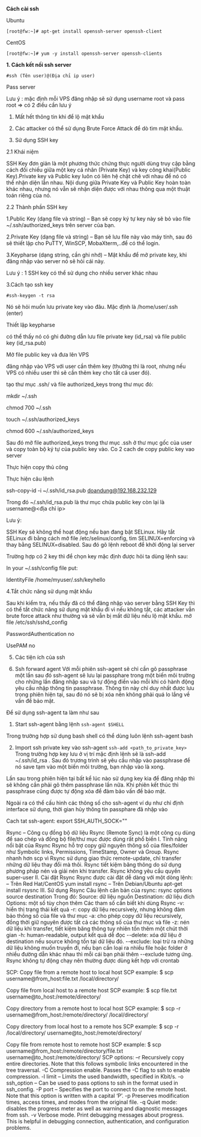 **Cách cài ssh**

Ubuntu 

`[root@fw:~]# apt-get install openssh-server openssh-client`

CentOS 

`[root@fw:~]# yum -y install openssh-server openssh-clients`

**1. Cách kết nối ssh server**

`#ssh (Tên user)@(Địa chỉ ip user)`

Pass server

Lưu ý : mặc định mỗi VPS đăng nhập sẽ sử dụng username root và pass root => có 2 điều cần lưu ý 

1. Mất hết thông tin khi để lộ mật khẩu

2. Các attacker có thể sử dụng Brute Force Attack để dò tìm mật khẩu.

2. Sử dụng SSH key 

2.1 Khái niệm

SSH Key đơn giản là một phương thức chứng thực người dùng truy cập bằng cách đối chiếu giữa một key cá nhân (Private Key) và key công khai(Public Key).Private key và Public key luôn có liên hệ chặt chẽ với nhau để nó có thể nhận diện lẫn nhau. Nội dung giữa Private Key và Public Key hoàn toàn khác nhau, nhưng nó vẫn sẽ nhận diện được với nhau thông qua một thuật toán riêng của nó.

2.2 Thành phần SSH key

1.Public Key (dạng file và string) – Bạn sẽ copy ký tự key này sẽ bỏ vào file ~/.ssh/authorized_keys trên server của bạn.

2.Private Key (dạng file và string) – Bạn sẽ lưu file này vào máy tính, sau đó sẽ thiết lập cho PuTTY, WinSCP, MobaXterm,..để có thể login.

3.Keypharse (dạng string, cần ghi nhớ) – Mật khẩu để mở private key, khi đăng nhập vào server nó sẽ hỏi cái này.

Lưu ý : 1 SSH key có thể sử dụng cho nhiều server khác nhau

3.Cách tạo ssh key

`#ssh-keygen -t rsa` 

Nó sẽ hỏi muốn lưu private key vào đâu. Mặc định là /home/user/.ssh (enter)

Thiết lập keypharse

có thể thấy nó có ghi đường dẫn lưu file private key (id_rsa) và file public key (id_rsa.pub)

Mở file public key và đưa lên VPS

đăng nhập vào VPS với user cần thêm key (thường thì là root, nhưng nếu VPS có nhiều user thì sẽ cần thêm key cho tất cả user đó).

tạo thư mục .ssh/ và file authorized_keys trong thư mục đó:

mkdir ~/.ssh

chmod 700 ~/.ssh

touch ~/.ssh/authorized_keys

chmod 600 ~/.ssh/authorized_keys

Sau đó mở file authorized_keys trong thư mục .ssh ở thư mục gốc của user và copy toàn bộ ký tự của public key vào.
Co 2 cach de copy public key vao server

Thực hiện copy thủ công

Thực hiện câu lệnh

ssh-copy-id -i ~/.ssh/id_rsa.pub doandung@192.168.232.129

Trong đó ~/.ssh/id_rsa.pub là thư mục chứa public key còn lại là username@<địa chỉ ip>

Lưu ý:

SSH Key sẽ không thể hoạt động nếu bạn đang bật SELinux. Hãy tắt SELinux đi bằng cách mở file /etc/selinux/config, tìm SELINUX=enforcing và thay bằng SELINUX=disabled. Sau đó gõ lệnh reboot để khởi động lại server

Trường hợp có 2 key thì để chọn key mặc định được hỏi ta dùng lệnh sau:

In your ~/.ssh/config file put:

IdentityFile /home/myuser/.ssh/keyhello
 
4.Tắt chức năng sử dụng mật khẩu

Sau khi kiểm tra, nếu thấy đã có thể đăng nhập vào server bằng SSH Key thì có thể tắt chức năng sử dụng mật khẩu đi vì nếu không tắt, các attacker vẫn brute force attack như thường và sẽ vẫn bị mất dữ liệu nếu lộ mật khẩu.
mở file /etc/ssh/sshd_config

PasswordAuthentication no

UsePAM no

5. Các tiện ích của ssh

1. Ssh forward agent
Với mỗi phiên ssh-agent sẽ chỉ cần gõ passphrase một lần sau đó ssh-agent sẽ lưu lại passphare trong một biến môi trường cho những lần đăng nhập sau và tự động điền vào mỗi khi có hành động yêu cầu nhập thông tin passphrase. Thông tin này chỉ duy nhất được lưu trong phiên hiện tại, sau đó nó sẽ bị xóa nên không phải quá lo lắng về vấn đề bảo mật.

Để sử dụng ssh-agent ta làm như sau

1. Start ssh-agent bằng lệnh
`ssh-agent $SHELL`

Trong trường hợp sử dụng bash shell có thể dùng luôn lệnh ssh-agent bash

2. Import ssh private key vào ssh-agent
`ssh-add <path_to_private_key>`
Trong trường hợp key lưu ở vị trí mặc định lệnh sẽ là ssh-add ~/.ssh/id_rsa . Sau đó trương trình sẽ yêu cầu nhập vào passphrase để nó save tạm vào một biến môi trường, bạn nhập vào là xong.

Lần sau trong phiên hiện tại bất kể lúc nào sử dụng key kia để đăng nhập thì sẽ không cần phải gõ thêm passphrase lần nữa. Khi phiên kết thúc thì passphrase cũng được tự động xóa để đảm bảo vấn đề bảo mật.

Ngoài ra có thể cấu hình các thông số cho ssh-agent ví dụ như chỉ định interface sử dụng, thời gian hủy thông tin passphare đã nhập vào

Cach tat ssh-agent: export SSH_AUTH_SOCK=""




 Rsync – Công cụ đồng bộ dữ liệu
Rsync (Remote Sync) là một công cụ dùng để sao chép và đồng bộ file/thư mục được dùng rất phổ biến
I. Tính năng nổi bật của Rsync
Rsync hỗ trợ copy giữ nguyên thông số của files/folder như Symbolic links, Permissions, TimeStamp, Owner và Group.
Rsync nhanh hơn scp vì Rsync sử dụng giao thức remote-update, chỉ transfer những dữ liệu thay đổi mà thôi.
Rsync tiết kiệm băng thông do sử dụng phương pháp nén và giải nén khi transfer.
Rsync không yêu cầu quyền super-user
II. Cài đặt Rsync
Rsync được cài đặt dễ dàng với một dòng lệnh:
– Trên Red Hat/CentOS
yum install rsync
– Trên Debian/Ubuntu
apt-get install rsysnc
III. Sử dụng Rsync
Câu lệnh căn bản của rsync:
rsync options source destination
Trong đó:
Source: dữ liệu nguồn
Destination: dữ liệu đích
Options: một số tùy chọn thêm
Các tham số cần biết khi dùng Rsync
-v: hiển thị trạng thái kết quả
-r: copy dữ liệu recursively, nhưng không đảm bảo thông số của file và thư mục
-a: cho phép copy dữ liệu recursively, đồng thời giữ nguyên được tất cả các thông số của thư mục và file
-z: nén dữ liệu khi transfer, tiết kiệm băng thông tuy nhiên tốn thêm một chút thời gian
-h: human-readable, output kết quả dễ đọc
--delete: xóa dữ liệu ở destination nếu source không tồn tại dữ liệu đó.
--exclude: loại trừ ra những dữ liệu không muốn truyền đi, nếu bạn cần loại ra nhiều file hoặc folder ở nhiều đường dẫn khác nhau thì mỗi cái bạn phải thêm --exclude tương ứng.
Rsync không tự động chạy nên thường được dùng kết hợp với crontab
 
SCP: 
Copy file from a remote host to local host SCP example:
$ scp username@from_host:file.txt /local/directory/
 
Copy file from local host to a remote host SCP example:
$ scp file.txt username@to_host:/remote/directory/
 
Copy directory from a remote host to local host SCP example:
$ scp -r username@from_host:/remote/directory/  /local/directory/
 
Copy directory from local host to a remote hos SCP example:
$ scp -r /local/directory/ username@to_host:/remote/directory/
 
Copy file from remote host to remote host SCP example:
$ scp username@from_host:/remote/directory/file.txt username@to_host:/remote/directory/
SCP options:
–r Recursively copy entire directories. Note that this follows symbolic links encountered in the tree traversal.
-C Compression enable. Passes the -C flag to ssh to enable compression.
-l limit – Limits the used bandwidth, specified in Kbit/s.
-o ssh_option – Can be used to pass options to ssh in the format used in ssh_config.
-P port – Specifies the port to connect to on the remote host. Note that this option is written with a capital ‘P’.
-p Preserves modification times, access times, and modes from the original file.
-q Quiet mode: disables the progress meter as well as warning and diagnostic messages from ssh.
-v Verbose mode. Print debugging messages about progress. This is helpful in debugging connection, authentication, and configuration problems.

